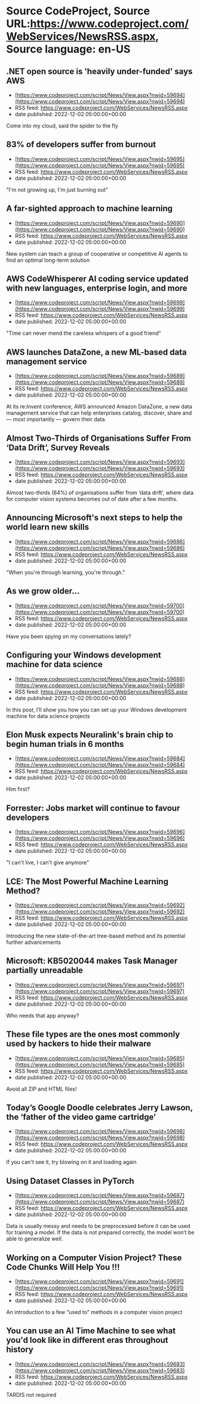 # Source CodeProject, Source URL:https://www.codeproject.com/WebServices/NewsRSS.aspx, Source language: en-US

## .NET open source is 'heavily under-funded' says AWS
 - [https://www.codeproject.com/script/News/View.aspx?nwid=59694](https://www.codeproject.com/script/News/View.aspx?nwid=59694)
 - RSS feed: https://www.codeproject.com/WebServices/NewsRSS.aspx
 - date published: 2022-12-02 05:00:00+00:00

Come into my cloud, said the spider to the fly

## 83% of developers suffer from burnout
 - [https://www.codeproject.com/script/News/View.aspx?nwid=59695](https://www.codeproject.com/script/News/View.aspx?nwid=59695)
 - RSS feed: https://www.codeproject.com/WebServices/NewsRSS.aspx
 - date published: 2022-12-02 05:00:00+00:00

"I'm not growing up, I'm just burning out"

## A far-sighted approach to machine learning
 - [https://www.codeproject.com/script/News/View.aspx?nwid=59690](https://www.codeproject.com/script/News/View.aspx?nwid=59690)
 - RSS feed: https://www.codeproject.com/WebServices/NewsRSS.aspx
 - date published: 2022-12-02 05:00:00+00:00

New system can teach a group of cooperative or competitive AI agents to find an optimal long-term solution

## AWS CodeWhisperer AI coding service updated with new languages, enterprise login, and more
 - [https://www.codeproject.com/script/News/View.aspx?nwid=59699](https://www.codeproject.com/script/News/View.aspx?nwid=59699)
 - RSS feed: https://www.codeproject.com/WebServices/NewsRSS.aspx
 - date published: 2022-12-02 05:00:00+00:00

"Time can never mend the careless whispers of a good friend"

## AWS launches DataZone, a new ML-based data management service
 - [https://www.codeproject.com/script/News/View.aspx?nwid=59689](https://www.codeproject.com/script/News/View.aspx?nwid=59689)
 - RSS feed: https://www.codeproject.com/WebServices/NewsRSS.aspx
 - date published: 2022-12-02 05:00:00+00:00

At its re:Invent conference, AWS announced Amazon DataZone, a new data management service that can help enterprises catalog, discover, share and — most importantly — govern their data.

## Almost Two-Thirds of Organisations Suffer From ‘Data Drift’, Survey Reveals
 - [https://www.codeproject.com/script/News/View.aspx?nwid=59693](https://www.codeproject.com/script/News/View.aspx?nwid=59693)
 - RSS feed: https://www.codeproject.com/WebServices/NewsRSS.aspx
 - date published: 2022-12-02 05:00:00+00:00

Almost two-thirds (64%) of organisations suffer from ‘data drift’, where data for computer vision systems becomes out of date after a few months.

## Announcing Microsoft's next steps to help the world learn new skills
 - [https://www.codeproject.com/script/News/View.aspx?nwid=59686](https://www.codeproject.com/script/News/View.aspx?nwid=59686)
 - RSS feed: https://www.codeproject.com/WebServices/NewsRSS.aspx
 - date published: 2022-12-02 05:00:00+00:00

"When you're through learning, you're through."

## As we grow older...
 - [https://www.codeproject.com/script/News/View.aspx?nwid=59700](https://www.codeproject.com/script/News/View.aspx?nwid=59700)
 - RSS feed: https://www.codeproject.com/WebServices/NewsRSS.aspx
 - date published: 2022-12-02 05:00:00+00:00

Have you been spying on my conversations lately?

## Configuring your Windows development machine for data science
 - [https://www.codeproject.com/script/News/View.aspx?nwid=59688](https://www.codeproject.com/script/News/View.aspx?nwid=59688)
 - RSS feed: https://www.codeproject.com/WebServices/NewsRSS.aspx
 - date published: 2022-12-02 05:00:00+00:00

In this post, I’ll show you how you can set up your Windows development machine for data science projects

## Elon Musk expects Neuralink's brain chip to begin human trials in 6 months
 - [https://www.codeproject.com/script/News/View.aspx?nwid=59684](https://www.codeproject.com/script/News/View.aspx?nwid=59684)
 - RSS feed: https://www.codeproject.com/WebServices/NewsRSS.aspx
 - date published: 2022-12-02 05:00:00+00:00

Him first?

## Forrester: Jobs market will continue to favour developers
 - [https://www.codeproject.com/script/News/View.aspx?nwid=59696](https://www.codeproject.com/script/News/View.aspx?nwid=59696)
 - RSS feed: https://www.codeproject.com/WebServices/NewsRSS.aspx
 - date published: 2022-12-02 05:00:00+00:00

"I can't live, I can't give anymore"

## LCE: The Most Powerful Machine Learning Method?
 - [https://www.codeproject.com/script/News/View.aspx?nwid=59692](https://www.codeproject.com/script/News/View.aspx?nwid=59692)
 - RSS feed: https://www.codeproject.com/WebServices/NewsRSS.aspx
 - date published: 2022-12-02 05:00:00+00:00

Introducing the new state-of-the-art tree-based method and its potential further advancements

## Microsoft: KB5020044 makes Task Manager partially unreadable
 - [https://www.codeproject.com/script/News/View.aspx?nwid=59697](https://www.codeproject.com/script/News/View.aspx?nwid=59697)
 - RSS feed: https://www.codeproject.com/WebServices/NewsRSS.aspx
 - date published: 2022-12-02 05:00:00+00:00

Who needs that app anyway?

## These file types are the ones most commonly used by hackers to hide their malware
 - [https://www.codeproject.com/script/News/View.aspx?nwid=59685](https://www.codeproject.com/script/News/View.aspx?nwid=59685)
 - RSS feed: https://www.codeproject.com/WebServices/NewsRSS.aspx
 - date published: 2022-12-02 05:00:00+00:00

Avoid all ZIP and HTML files!

## Today’s Google Doodle celebrates Jerry Lawson, the ‘father of the video game cartridge’
 - [https://www.codeproject.com/script/News/View.aspx?nwid=59698](https://www.codeproject.com/script/News/View.aspx?nwid=59698)
 - RSS feed: https://www.codeproject.com/WebServices/NewsRSS.aspx
 - date published: 2022-12-02 05:00:00+00:00

If you can't see it, try blowing on it and loading again

## Using Dataset Classes in PyTorch
 - [https://www.codeproject.com/script/News/View.aspx?nwid=59687](https://www.codeproject.com/script/News/View.aspx?nwid=59687)
 - RSS feed: https://www.codeproject.com/WebServices/NewsRSS.aspx
 - date published: 2022-12-02 05:00:00+00:00

Data is usually messy and needs to be preprocessed before it can be used for training a model. If the data is not prepared correctly, the model won’t be able to generalize well.

## Working on a Computer Vision Project? These Code Chunks Will Help You !!!
 - [https://www.codeproject.com/script/News/View.aspx?nwid=59691](https://www.codeproject.com/script/News/View.aspx?nwid=59691)
 - RSS feed: https://www.codeproject.com/WebServices/NewsRSS.aspx
 - date published: 2022-12-02 05:00:00+00:00

An introduction to a few “used to” methods in a computer vision project

## You can use an AI Time Machine to see what you'd look like in different eras throughout history
 - [https://www.codeproject.com/script/News/View.aspx?nwid=59683](https://www.codeproject.com/script/News/View.aspx?nwid=59683)
 - RSS feed: https://www.codeproject.com/WebServices/NewsRSS.aspx
 - date published: 2022-12-02 05:00:00+00:00

TARDIS not required
